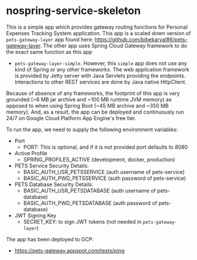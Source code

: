 # nospring-service-skeleton

This is a simple app which provides gateway routing functions for Personal Expenses Tracking System application. This
app is a scaled down version of `pets-gateway-layer` app found here: https://github.com/bibekaryal86/pets-gateway-layer.
The other app uses Spring Cloud Gateway framework to do the exact same function as this app
- `pets-gateway-layer-simple`. However, this `simple` app does not use any kind of Spring or any other frameworks. The
web application framework is provided by Jetty server with Java Servlets providing the endpoints. Interactions to other
REST services are done by Java native HttpClient.

Because of absence of any frameworks, the footprint of this app is very grounded (~6 MB jar archive and ~100 MB runtime
JVM memory) as opposed to when using Spring Boot (~45 MB archive and ~350 MB memory). And, as a result, the app can be
deployed and continuously run 24/7 on Google Cloud Platform App Engine's free tier.

To run the app, we need to supply the following environment variables:

* Port
    * PORT: This is optional, and if it is not provided port defaults to 8080
* Active Profile
    * SPRING_PROFILES_ACTIVE (development, docker, production)
* PETS Service Security Details:
    * BASIC_AUTH_USR_PETSSERVICE (auth username of pets-service)
    * BASIC_AUTH_PWD_PETSSERVICE (auth password of pets-service)
* PETS Database Security Details:
    * BASIC_AUTH_USR_PETSDATABASE (auth username of pets-database)
    * BASIC_AUTH_PWD_PETSDATABASE (auth password of pets-database)
* JWT Signing Key
    * SECRET_KEY: to sign JWT tokens (not needed in `pets-gateway-layer`)

The app has been deployed to GCP:

* https://pets-gateway.appspot.com/tests/ping
